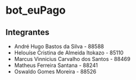 # bot_euPago

## Integrantes

* André Hugo Bastos da Silva - 88588
* Helouíse Cristina de Almeida Itokazo - 85110
* Marcus Vinnicius Carvalho dos Santos - 88469
* Matheus Ferreira Santana - 88241
* Oswaldo Gomes Moreira - 88526
